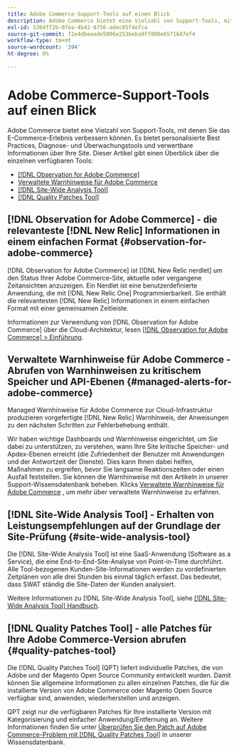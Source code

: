 ```yaml
---
title: Adobe Commerce-Support-Tools auf einen Blick
description: Adobe Commerce bietet eine Vielzahl von Support-Tools, mit denen Sie das E-Commerce-Erlebnis verbessern können.
exl-id: 5364ff2b-07ea-4b42-8756-adec85f4efca
source-git-commit: f2e4dbeeade5006e253beba9ff808e6571647ef4
workflow-type: tm+mt
source-wordcount: '394'
ht-degree: 0%

---
```


# Adobe Commerce-Support-Tools auf einen Blick

Adobe Commerce bietet eine Vielzahl von Support-Tools, mit denen Sie das E-Commerce-Erlebnis verbessern können.
Es bietet personalisierte Best Practices, Diagnose- und Überwachungstools und verwertbare Informationen über Ihre Site.
Dieser Artikel gibt einen Überblick über die einzelnen verfügbaren Tools:

* [[!DNL Observation for Adobe Commerce]](#observation-for-adobe-commerce)
* [Verwaltete Warnhinweise für Adobe Commerce](#managed-alerts-for-adobe-commerce)
* [[!DNL Site-Wide Analysis Tool]](#site-wide-analysis-tool)
* [[!DNL Quality Patches Tool]](#quality-patches-tool)

## [!DNL Observation for Adobe Commerce] - die relevanteste [!DNL New Relic] Informationen in einem einfachen Format {#observation-for-adobe-commerce}

[!DNL Observation for Adobe Commerce] ist [!DNL New Relic nerdlet] um den Status Ihrer Adobe Commerce-Site, aktuelle oder vergangene Zeitansichten anzuzeigen. Ein Nerdlet ist eine benutzerdefinierte Anwendung, die mit [!DNL New Relic One] Programmierbarkeit. Sie enthält die relevantesten [!DNL New Relic] Informationen in einem einfachen Format mit einer gemeinsamen Zeitleiste.

Informationen zur Verwendung von [!DNL Observation for Adobe Commerce] über die Cloud-Architektur, lesen [[!DNL Observation for Adobe Commerce] > Einführung](https://experienceleague.adobe.com/docs/commerce-operations/tools/observation-for-adobe-commerce/intro.html).

## Verwaltete Warnhinweise für Adobe Commerce - Abrufen von Warnhinweisen zu kritischem Speicher und API-Ebenen  {#managed-alerts-for-adobe-commerce}

Managed Warnhinweise für Adobe Commerce zur Cloud-Infrastruktur produzieren vorgefertigte [!DNL New Relic] Warnhinweis, der Anweisungen zu den nächsten Schritten zur Fehlerbehebung enthält.

Wir haben wichtige Dashboards und Warnhinweise eingerichtet, um Sie dabei zu unterstützen, zu verstehen, wann Ihre Site kritische Speicher- und Apdex-Ebenen erreicht (die Zufriedenheit der Benutzer mit Anwendungen und der Antwortzeit der Dienste). Dies kann Ihnen dabei helfen, Maßnahmen zu ergreifen, bevor Sie langsame Reaktionszeiten oder einen Ausfall feststellen. Sie können die Warnhinweise mit den Artikeln in unserer Support-Wissensdatenbank beheben. Klicks [Verwaltete Warnhinweise für Adobe Commerce](/help/support-tools/managed-alerts-for-adobe-commerce/managed-alerts-for-magento-commerce.md) , um mehr über verwaltete Warnhinweise zu erfahren.


## [!DNL Site-Wide Analysis Tool] - Erhalten von Leistungsempfehlungen auf der Grundlage der Site-Prüfung {#site-wide-analysis-tool}

Die [!DNL Site-Wide Analysis Tool] ist eine SaaS-Anwendung (Software as a Service), die eine End-to-End-Site-Analyse von Point-in-Time durchführt. Alle Tool-bezogenen Kunden-Site-Informationen werden zu vordefinierten Zeitplänen von alle drei Stunden bis einmal täglich erfasst. Das bedeutet, dass SWAT ständig die Site-Daten der Kunden analysiert.

Weitere Informationen zu [!DNL Site-Wide Analysis Tool], siehe [[!DNL Site-Wide Analysis Tool] Handbuch](https://experienceleague.adobe.com/docs/commerce-operations/tools/site-wide-analysis-tool/intro.html).

## [!DNL Quality Patches Tool] - alle Patches für Ihre Adobe Commerce-Version abrufen {#quality-patches-tool}

Die [!DNL Quality Patches Tool] (QPT) liefert individuelle Patches, die von Adobe und der Magento Open Source Community entwickelt wurden. Damit können Sie allgemeine Informationen zu allen einzelnen Patches, die für die installierte Version von Adobe Commerce oder Magento Open Source verfügbar sind, anwenden, wiederherstellen und anzeigen.

QPT zeigt nur die verfügbaren Patches für Ihre installierte Version mit Kategorisierung und einfacher Anwendung/Entfernung an. Weitere Informationen finden Sie unter [Überprüfen Sie den Patch auf Adobe Commerce-Problem mit [!DNL Quality Patches Tool]](/help/support-tools/patches-available-in-qpt-tool/check-patch-for-magento-issue-with-magento-quality-patches.md) in unserer Wissensdatenbank.
